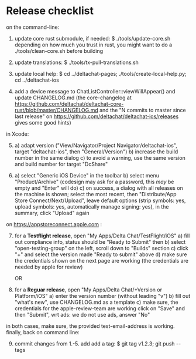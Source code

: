 # Release checklist

on the command-line:

1. update core rust submodule, if needed:
   $ ./tools/update-core.sh
   depending on how much you trust in rust, you might want to do a
   ./tools/clean-core.sh before building

2. update translations:
   $ ./tools/tx-pull-translations.sh

3. update local help:
   $ cd ../deltachat-pages; ./tools/create-local-help.py; cd ../deltachat-ios

4. add a device message to ChatListController::viewWillAppear()
   and update CHANGELOG.md
   (the core-changelog at
   https://github.com/deltachat/deltachat-core-rust/blob/master/CHANGELOG.md
   and the "N commits to master since last release" on
   https://github.com/deltachat/deltachat-ios/releases gives some good hints)

in Xcode:

5. a) adapt version ("View/Navigator/Project Navigator/deltachat-ios",
      target "deltachat-ios", then "General/Version")
   b) increase the build number in the same dialog
   c) to avoid a warning,
      use the same version and build number for target "DcShare"

6. a) select "Generic iOS Device" in the toolbar
   b) select menu "Product/Archive"
      (codesign may ask for a password, this _may_ be empty and "Enter" will do)
   c) on success, a dialog with all releases on the machine is shown;
      select the most recent, then "Distribute/App Store Connect/Next/Upload",
      leave default options (strip symbols: yes, upload symbols: yes,
      automatically manage signing: yes), in the summary, click "Upload" again

on https://appstoreconnect.apple.com :

7. for a **Testflight release**, open "My Apps/Delta Chat/TestFlight/iOS"
   a) fill out compliance info, status should be "Ready to Submit" then
   b) select "open-testing-group" on the left, scroll down to "Builds" section
   c) click "+" and select the version made "Ready to submit" above
   d) make sure the credentials shown on the next page are working
      (the credentials are needed by apple for review)

   OR

8. for a **Reguar release**, open "My Apps/Delta Chat/+Version or Platform/iOS"
   a) enter the version number (without leading "v")
   b) fill out "what's new", use CHANGELOG.md as a template
   c) make sure, the credentials for the apple-review-team are working
   click on "Save" and then "Submit", wrt ads: we do not use ads, answer "No"

in both cases, make sure, the provided test-email-address is working.
finally, back on command line:

9. commit changes from 1.-5. add add a tag:
   $ git tag v1.2.3; git push --tags
